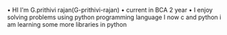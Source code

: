 • HI I'm G.prithivi rajan(G-prithivi-rajan)
• current in BCA 2 year 
• I enjoy solving problems using python programming language 
I now c and python 
i am learning some more libraries in python 
